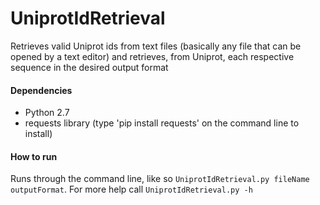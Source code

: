 # UniprotIdRetrieval
Retrieves valid Uniprot ids from text files (basically any file that can be opened by a text editor) and retrieves, from Uniprot, each respective sequence in the desired output format

#### Dependencies
* Python 2.7
* requests library (type 'pip install requests' on the command line to install)

#### How to run
Runs through the command line, like so `UniprotIdRetrieval.py fileName outputFormat`. For more help call `UniprotIdRetrieval.py -h`
